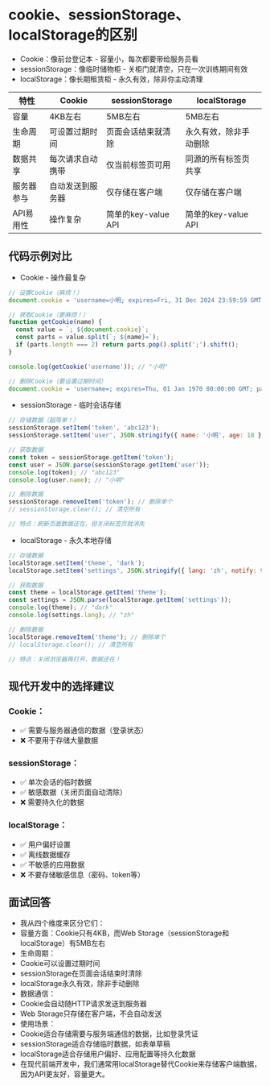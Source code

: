 # cookie、sessionStorage、localStorage的区别

- Cookie：像前台登记本 - 容量小，每次都要带给服务员看
- sessionStorage：像临时储物柜 - 关柜门就清空，只在一次训练期间有效
- localStorage：像长期租赁柜 - 永久有效，除非你主动清理

| 特性       | Cookie           | sessionStorage      | localStorage           |
| ---------- | ---------------- | ------------------- | ---------------------- |
| 容量       | 4KB左右          | 5MB左右             | 5MB左右                |
| 生命周期   | 可设置过期时间   | 页面会话结束就清除  | 永久有效，除非手动删除 |
| 数据共享   | 每次请求自动携带 | 仅当前标签页可用    | 同源的所有标签页共享   |
| 服务器参与 | 自动发送到服务器 | 仅存储在客户端      | 仅存储在客户端         |
| API易用性  | 操作复杂         | 简单的key-value API | 简单的key-value API    |

## 代码示例对比

- Cookie - 操作最复杂

```javascript
// 设置Cookie（麻烦！）
document.cookie = 'username=小明; expires=Fri, 31 Dec 2024 23:59:59 GMT; path=/';

// 获取Cookie（更麻烦！）
function getCookie(name) {
  const value = `; ${document.cookie}`;
  const parts = value.split(`; ${name}=`);
  if (parts.length === 2) return parts.pop().split(';').shift();
}

console.log(getCookie('username')); // "小明"

// 删除Cookie（要设置过期时间）
document.cookie = 'username=; expires=Thu, 01 Jan 1970 00:00:00 GMT; path=/';
```

- sessionStorage - 临时会话存储

```javascript
// 存储数据（超简单！）
sessionStorage.setItem('token', 'abc123');
sessionStorage.setItem('user', JSON.stringify({ name: '小明', age: 18 }));

// 获取数据
const token = sessionStorage.getItem('token');
const user = JSON.parse(sessionStorage.getItem('user'));
console.log(token); // "abc123"
console.log(user.name); // "小明"

// 删除数据
sessionStorage.removeItem('token'); // 删除单个
// sessionStorage.clear(); // 清空所有

// 特点：刷新页面数据还在，但关闭标签页就消失
```

- localStorage - 永久本地存储

```javascript
// 存储数据
localStorage.setItem('theme', 'dark');
localStorage.setItem('settings', JSON.stringify({ lang: 'zh', notify: true }));

// 获取数据
const theme = localStorage.getItem('theme');
const settings = JSON.parse(localStorage.getItem('settings'));
console.log(theme); // "dark"
console.log(settings.lang); // "zh"

// 删除数据
localStorage.removeItem('theme'); // 删除单个
// localStorage.clear(); // 清空所有

// 特点：关闭浏览器再打开，数据还在！
```

## 现代开发中的选择建议

### Cookie：

- ✅ 需要与服务器通信的数据（登录状态）
- ❌ 不要用于存储大量数据

### sessionStorage：

- ✅ 单次会话的临时数据
- ✅ 敏感数据（关闭页面自动清除）
- ❌ 需要持久化的数据

### localStorage：

- ✅ 用户偏好设置
- ✅ 离线数据缓存
- ✅ 不敏感的应用数据
- ❌ 不要存储敏感信息（密码、token等）

## 面试回答

- 我从四个维度来区分它们：
- 容量方面：Cookie只有4KB，而Web Storage（sessionStorage和localStorage）有5MB左右
- 生命周期：
- Cookie可以设置过期时间
- sessionStorage在页面会话结束时清除
- localStorage永久有效，除非手动删除
- 数据通信：
- Cookie会自动随HTTP请求发送到服务器
- Web Storage只存储在客户端，不会自动发送
- 使用场景：
- Cookie适合存储需要与服务端通信的数据，比如登录凭证
- sessionStorage适合存储临时数据，如表单草稿
- localStorage适合存储用户偏好、应用配置等持久化数据
- 在现代前端开发中，我们通常用localStorage替代Cookie来存储客户端数据，因为API更友好，容量更大。
